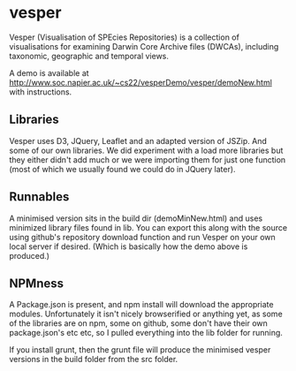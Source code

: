 vesper
======
Vesper (Visualisation of SPEcies Repositories) is a collection of visualisations for examining Darwin Core Archive files (DWCAs), including taxonomic, geographic and temporal views.

A demo is available at http://www.soc.napier.ac.uk/~cs22/vesperDemo/vesper/demoNew.html with instructions.

Libraries
---------
Vesper uses D3, JQuery, Leaflet and an adapted version of JSZip. And some of our own libraries. We did experiment with a load more libraries but they either didn't add much or we were importing them for just one function (most of which we usually found we could do in JQuery later).

Runnables
---------
A minimised version sits in the build dir (demoMinNew.html) and uses minimized library files found in lib. You can export this along with the source using github's repository download function and run Vesper on your own local server if desired. (Which is basically how the demo above is produced.)

NPMness
-------
A Package.json is present, and npm install will download the appropriate modules. Unfortunately it isn't nicely browserified or anything yet, as some of the libraries are on npm, some on github, some don't have their own package.json's etc etc, so I pulled everything into the lib folder for running.

If you install grunt, then the grunt file will produce the minimised vesper versions in the build folder from the src folder.
